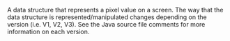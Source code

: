 A data structure that represents a pixel value on a screen. The way that the data structure is represented/manipulated changes depending on the version (i.e. V1, V2, V3). See the Java source file comments for more information on each version. 
